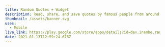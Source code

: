 ```yaml
---
title: Random Quotes + Widget
description: Read, share, and save quotes by famous people from around the world
thumbnail: /assets/banner.svg
uses:
  - Mobile
live_link: https://play.google.com/store/apps/details?id=dev.inambe.randomquotes
date: 2021-01-13T12:59:24.675Z
---
```

